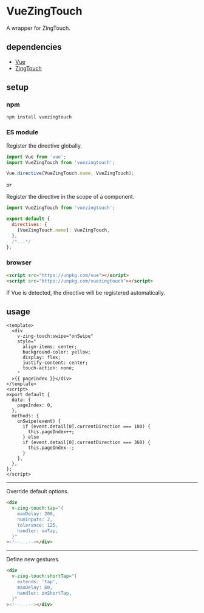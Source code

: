 # VueZingTouch

A wrapper for ZingTouch.

## dependencies

- [Vue](https://github.com/vuejs/vue)
- [ZingTouch](https://github.com/zingchart/zingtouch)

## setup

### npm

```shell
npm install vuezingtouch
```

### ES module

Register the directive globally.

```javascript
import Vue from 'vue';
import VueZingTouch from 'vuezingtouch';

Vue.directive(VueZingTouch.name, VueZingTouch);
```

*or*

Register the directive in the scope of a component.

```javascript
import VueZingTouch from 'vuezingtouch';

export default {
  directives: {
    [VueZingTouch.name]: VueZingTouch,
  },
  /*...*/
};
```

### browser

```html
<script src="https://unpkg.com/vue"></script>
<script src="https://unpkg.com/vuezingtouch"></script>
```

If Vue is detected, the directive will be registered automatically.

## usage

```vue
<template>
  <div
    v-zing-touch:swipe="onSwipe"
    style="
      align-items: center;
      background-color: yellow;
      display: flex;
      justify-content: center;
      touch-action: none;
    "
  >{{ pageIndex }}</div>
</template>
<script>
export default {
  data: {
    pageIndex: 0,
  },
  methods: {
    onSwipe(event) {
      if (event.detail[0].currentDirection === 180) {
        this.pageIndex++;   
      } else
      if (event.detail[0].currentDirection === 360) {
        this.pageIndex--;
      }
    },
  },
};
</script>
```

---

Override default options.

```html
<div
  v-zing-touch:tap="{
    maxDelay: 200,
    numInputs: 2,
    tolerance: 125,
    handler: onTap,
  }"
><!--...--></div>
```

---

Define new gestures.

```html
<div
  v-zing-touch:shortTap="{
    extends: 'tap',
    maxDelay: 60,
    handler: onShortTap,
  }"
><!--...--></div>
```
